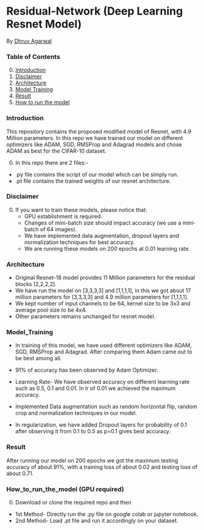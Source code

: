 # Residual-Network (Deep Learning Resnet Model)

By [Dhruv Agarwal]()


### Table of Contents
0. [Introduction](#introduction)
0. [Disclaimer](#disclaimer)
0. [Architecture](#Architecture)
0. [Model Training](#ModelTraining)
0. [Result](#Result)
0. [How to run the model](#How_to_run_the_model)


### Introduction

This repository contains the proposed modified model of Resnet, with 4.9 Million parameters. In this repo we have trained our model on different optimizers like ADAM, SGD, RMSProp and Adagrad models and chose ADAM as best for the CIFAR-10 dataset.

0. In this repo there are 2 files:- 
 - .py file contains the script of our model which can be simply run.
 - .pt file contains the trained weights of our resnet architecture.

### Disclaimer 

0. If you want to train these models, please notice that:
	- GPU establishment is required. 
	- Changes of mini-batch size should impact accuracy (we use a mini-batch of 64 images).
	- We have implemented data augmentation, dropout layers and normalization techniques for best accuracy. 
    - We are running these models on 200 epochs at 0.01 learning rate. 

### Architecture 

- Original Resnet-18 model provides 11 Million parameters for the residual blocks [2,2,2,2].
 - We have run the model on [3,3,3,3] and [1,1,1,1], in this we got about 17 million parameters for [3,3,3,3] and 4.9 million parameters for [1,1,1,1]. 
 - We kept number of input channels to be 64, kernel size to be 3x3 and average pool size to be 4x4. 
 - Other parameters remains unchanged for resnet model. 


### Model_Training

- In training of this model, we have used different optimizers like ADAM, SGD, RMSProp and Adagrad. After comparing them Adam came out to be best among all. 
 - 91% of accuracy has been observed by Adam Optimizer. 

- Learning Rate- We have observed accuracy on different learning rate such as 0.5, 0.1  and 0.01. In lr of 0.01 we achieved the maximum accuracy.

- Implemented Data augmentation such as random horizontal flip, random crop and normalization techniques in our model.

- In regularization, we have added Dropout layers for probability of 0.1 after observing it from 0.1 to 0.5 as p=0.1 gives best accuracy.



### Result

After running our model on 200 epochs we got the maximum testing accuracy of about 91%, with a training loss of about 0.02 and testing loss of about 0.71. 


### How_to_run_the_model (GPU required)

0. Download or clone the required repo and then
 - 1st Method- Directly run the .py file on google colab or jupyter notebook.
 - 2nd Method- Load .pt file and run it accordingly on your dataset. 
